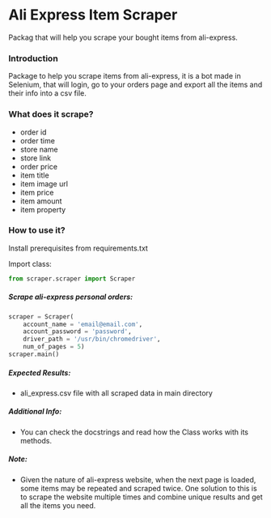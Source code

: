 # Ali Express Item Scraper

Packag that will help you scrape your bought items from ali-express.  

### Introduction
Package to help you scrape items from ali-express, it is a bot made in Selenium, that will login, go to your orders page and export all the items and their info into a csv file.

### What does it scrape?

- order id
- order time
- store name
- store link
- order price
- item title
- item image url
- item price
- item amount
- item property

### How to use it?

Install prerequisites from requirements.txt

Import class:
```python
from scraper.scraper import Scraper
```

##### Scrape ali-express personal orders:

```python
scraper = Scraper(
    account_name = 'email@email.com', 
    account_password = 'password', 
    driver_path = '/usr/bin/chromedriver',
    num_of_pages = 5)
scraper.main()
```
##### Expected Results:

- ali_express.csv file with all scraped data in main directory 

##### Additional Info:

- You can check the docstrings and read how the Class works with its methods.

##### Note:

- Given the nature of ali-express website, when the next page is loaded, some items may be repeated and scraped twice. One solution to this is to scrape the website multiple times and combine unique results and get all the items you need.


